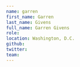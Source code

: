 ```yaml
---
name: garren
first_name: Garren
last_name: Givens
full_name: Garren Givens
role:
location: Washington, D.C.
github:
twitter:
team:
---
```

